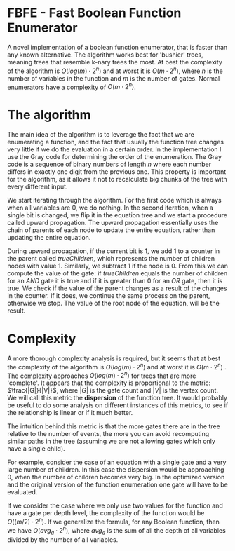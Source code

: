# FBFE - Fast Boolean Function Enumerator

A novel implementation of a boolean function enumerator, that is faster than any known alternative. The algorithm works best for 'bushier' trees, meaning trees that resemble k-nary trees the most. At best the complexity of the algorithm is $O(log(m) \cdot 2^n)$ and at worst it is $O(m \cdot 2^n)$, where $n$ is the number of variables in the function and $m$ is the number of gates. Normal enumerators have a complexity of $O(m \cdot 2^n)$.

# The algorithm
The main idea of the algorithm is to leverage the fact that we are enumerating a function, and the fact that usually the function tree changes very little if we do the evaluation in a certain order. In the implementation I use the Gray code for determining the order of the enumeration. The Gray code is a sequence of binary numbers of length $n$ where each number differs in exactly one digit from the previous one. This property is important for the algorithm, as it allows it not to recalculate big chunks of the tree with every different input.

We start iterating through the algorithm. For the first code which is always when all variables are 0, we do nothing. In the second iteration, when a single bit is changed, we flip it in the equation tree and we start a procedure called upward propagation. The upward propagation essentially uses the chain of parents of each node to update the entire equation, rather than updating the entire equation.

During upward propagation, if the current bit is $1$, we add 1 to a counter in the parent called $trueChildren$, which represents the number of children nodes with value $1$. Similarly, we subtract $1$ if the node is 0. From this we can compute the value of the gate: if $trueChildren$ equals the number of children for an $AND$ gate it is true and if it is greater than 0 for an $OR$ gate, then it is true. We check if the value of the parent changes as a result of the changes in the counter. If it does, we continue the same process on the parent, otherwise we stop. The value of the root node of the equation, will be the result.

# Complexity

A more thorough complexity analysis is required, but it seems that at best the complexity of the algorithm is $O(log(m) \cdot 2^n)$ and at worst it is $O(m \cdot 2^n)$ . The complexity approaches $O(log(m) \cdot 2^n)$ for trees that are more 'complete'. It appears that the complexity is proportional to the metric: $\frac{|G|}{|V|}$, where $|G|$ is the gate count and $|V|$ is the vertex count. We will call this metric the **dispersion** of the function tree. It would probably be useful to do some analysis on different instances of this metrics, to see if the relationship is linear or if it much better. 

The intuition behind this metric is that the more gates there are in the tree relative to the number of events, the more you can avoid recomputing similar paths in the tree (assuming we are not allowing gates which only have a single child).

For example, consider the case of an equation with a single gate and a very large number of children. In this case the dispersion would be approaching $0$, when the number of children becomes very big. In the optimized version and the original version of the function enumeration one gate will have to be evaluated.

If we consider the case where we only use two values for the function and have a gate per depth level, the complexity of the function would be $O((m/2) \cdot 2^n)$. If we generalize the formula, for any Boolean function, then we have $O(avg_d \cdot 2^n)$, where $avg_d$ is the sum of all the depth of all variables divided by the number of all variables.